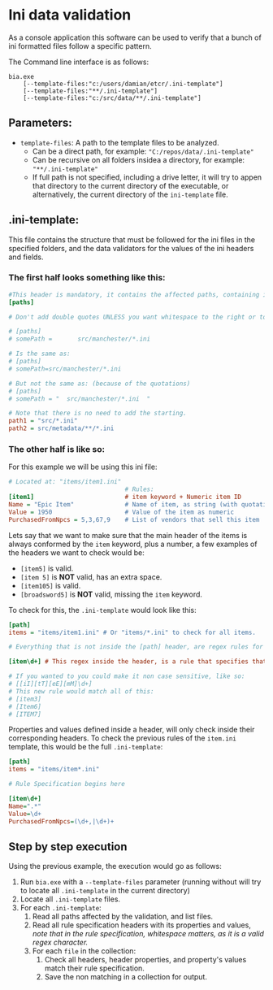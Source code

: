 # Ini data validation

As a console application this software can be used to verify that a bunch of ini formatted files follow a specific pattern.

The Command line interface is as follows:

```
bia.exe 
    [--template-files:"c:/users/damian/etcr/.ini-template"] 
    [--template-files:"**/.ini-template"] 
    [--template-files:"c:/src/data/**/.ini-template"] 
```
## Parameters:
- `template-files`: A path to the template files to be analyzed.
    - Can be a direct path, for example: `"C:/repos/data/.ini-template"`
    - Can be recursive on all folders insidea a directory, for example: `"**/.ini-template"`
    - If full path is not specified, including a drive letter, it will try to appen that directory to the current directory of the executable, or alternatively, the current directory of the `ini-template` file.

## .ini-template:
This file contains the structure that must be followed for the ini files in the specified folders, and the data validators for the values of the ini headers and fields. 

### The first half looks something like this:

``` ini
#This header is mandatory, it contains the affected paths, containing ini data; or files. The name of the properties are just informative, but the order specified will be maintained during evaluation phase.
[paths]

# Don't add double quotes UNLESS you want whitespace to the right or to the left, else it will get trimmed; for example:

# [paths]
# somePath =       src/manchester/*.ini

# Is the same as:
# [paths]
# somePath=src/manchester/*.ini

# But not the same as: (because of the quotations)
# [paths]
# somePath = "  src/manchester/*.ini  "

# Note that there is no need to add the starting.
path1 = "src/*.ini"
path2 = src/metadata/**/*.ini
```
### The other half is like so:
For this example we will be using this ini file:

```ini
# Located at: "items/item1.ini"
                                # Rules:
[item1]                         # item keyword + Numeric item ID
Name = "Epic Item"              # Name of item, as string (with quotations)
Value = 1950                    # Value of the item as numeric
PurchasedFromNpcs = 5,3,67,9    # List of vendors that sell this item
```
Lets say that we want to make sure that the main header of the items is always conformed by the `item` keyword, plus a number, a few examples of the headers we want to check would be:
- ``[item5]`` is valid.
- ``[item 5]`` is **NOT** valid, has an extra space.
- ``[item105]`` is valid.
- ``[broadsword5]`` is **NOT** valid, missing the `item` keyword.

To check for this, the `.ini-template` would look like this:
```ini
[path]
items = "items/item1.ini" # Or "items/*.ini" to check for all items.

# Everything that is not inside the [path] header, are regex rules for headers, properties and values.

[item\d+] # This regex inside the header, is a rule that specifies that there must be a header that matches this pattern. Which is the previous example.

# If you wanted to you could make it non case sensitive, like so:
# [[iI][tT][eE][mM]\d+]
# This new rule would match all of this:
# [item3]
# [Item6]
# [ITEM7]
```
Properties and values defined inside a header, will only check inside their corresponding headers.
To check the previous rules of the `item.ini` template, this would be the full `.ini-template`:
```ini
[path]
items = "items/item*.ini"

# Rule Specification begins here

[item\d+]
Name=".*"
Value=\d+
PurchasedFromNpcs=(\d+,|\d+)+
```

## Step by step execution
Using the previous example, the execution would go as follows:
1. Run `bia.exe` with a `--template-files` parameter (running without will try to locate all `.ini-template` in the current directory)
2. Locate all `.ini-template` files.
3. For each `.ini-template`:
    1. Read all paths affected by the validation, and list files.
    2. Read all rule specification headers with its properties and values, *note that in the rule specification, whitespace matters, as it is a valid regex character.*
    3. For each `file` in the collection:
        1. Check all headers, header properties, and property's values match their rule specification.
        2. Save the non matching in a collection for output.
